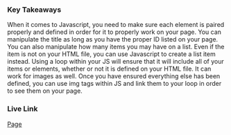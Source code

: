 ### Key Takeaways

When it comes to Javascript, you need to make sure each element is paired properly and defined in order for it to properly work on your page. You can manipulate the title as long as you have the proper ID listed on your page. You can also manipulate how many items you may have on a list. Even if the item is not on your HTML file, you can use Javascript to create a list item instead. Using a loop within your JS will ensure that it will include all of your items or elements, whether or not it is defined on your HTML file. It can work for images as well. Once you have ensured everything else has been defined, you can use img tags within JS and link them to your loop in order to see them on your page.

### Live Link

[Page](https://vscode.dev/github/corbeard21/Information-Infrastructure/blob/main/homework-3/index.html#L24)
